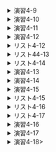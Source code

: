 <details>
<summary>演習4-9</summary>
	
```c
#include <stdio.h>

int main(void)
{
	int no;

	printf("正の整数：");
	fflush(0);  scanf("%d", &no); //noに入力された数字を入れる

	/* 0以下の場合何も表示しない */
	if( no > 0){ //noが0以下になるまで実行する
	}

		int i = 1; //カウントしていく値の1カウント目を1にする

		while ( i <= no ) //カウントが入力された数と同じになるまで行う
		{
			if( i % 2 )		//27行目でなく、ここで i++ してもよい。奇数ならi÷2の余りが1になるので真になる。偶数なら0になるので偽となる
				putchar('+'); //真（奇数）なら+が出力
			else
				putchar('-'); //偽（偶数）なら-が出力

			i++; //出力後、iに1を足す
		}
		putchar('\a');
		putchar('\n');
	}
```

別パターン
```c
#include <stdio.h>

int main(void)
{
	int no;

	printf("正の整数：");
	fflush(0);
	scanf("%d", &no);

	while ( no-- > 0){
		// putchar('+');
		putchar('-');
		if ( no-- > 0){
		//	putchar('-');
			putchar('+');
		}
	}
	putchar('\n');

	return 0;
}
```

</details>

<details>
<summary>演習4-10</summary>
	
```c
#include <stdio.h>
int main(void){
    int no;  	//入力用

    printf("正の整数：");
    fflush(0);  scanf("%d", &no);

    // '*'を表示して改行
    while( no-- > 0 ){	// 0以下の値は条件不成立
        putchar('*');	// となるため、実行しない
        putchar('\n');
    }

    return 0;
}
```

別パターン
```c
#include <stdio.h>

int main(void)
{
	int no;

	printf("正の整数："); fflush(0); scanf("%d", &no);

	while (no-- > 0){
		printf("*\n");

	}

	return 0;
}

 * 読み込んだ整数値の個数だけ * を縦に連続して表示する。
 * なお、0 以下の整数が入力されたときは何も表示しない。
```

</details>

<details>
<summary>演習4-11</summary>
	
```c
#include <stdio.h>

int main(void)
{
	int no;

	do {
		printf("正の整数を入力せよ：");
		fflush(0);
		scanf("%d", &no);
		if (no <= 0)
			puts("\a正でない数を入力しないでください。");
	} while (no <= 0);

	// noは0より大きくなっている
	printf("%dを逆から読むと", no);
	while (no > 0) {
		printf("%d", no % 10); //最下位の桁の値を表示
		no /= 10; // 右に１桁ずらす

	}
	puts("です。");
	// printf("です。\n);

	return 0;
}
```

</details>

<details>
<summary>演習4-12</summary>
	
```c
#include <stdio.h>

int main(void)
{
	int no;
	int noo;
	int cnt = 0;

	printf("正の整数を入力せよ：");
	fflush(0);
	scanf("%d", &no);

	noo = no;

	while (noo > 0){

		cnt += 1;
		noo /= 10;
	}

	printf("%dは%d桁です。", no, cnt);

	return 0;
}
```

</details>

<details>
<summary>リスト4-12</summary>
	
```c
// 読み込んだ正の整数値までカウントアップ（for文）

#include<stdio.h>

int main(void)
{

	int no;

	printf("正の整数を入力せよ：");
	fflush(0);
	scanf("%d", &no);

	for (int i = 0; i <= no; i++)
		printf("%d", i);
	putchar('\n'); // 改行

	return 0;
}
```

</details>

<details>
<summary>リスト44-13</summary>
	
```c
// 読み込んだ整数の個数だけ*を連続表示（for文）

#include <stdio.h>

int main(void)
{
	int no;

	printf("正の整数：");
	fflush(0);
	scanf("%d", &no);

	for (int i = 0; i < no; i++)
		putchar('*');
	putchar('\n');

	return 0;
}
```

</details>

<details>
<summary>リスト4-14</summary>
	
```c
// 指示された個数だけ整数を読み込んで合計値と平均値を表示

#include <stdio.h>

int main(void)
{
	int num;

	printf("整数は何個：");
	fflush(0);
	scanf("%d", &num);                            // num = 入力された整数の個数

	int sum = 0;                                  // 合計値
	for (int i = 1; i <= num; i++){               // 変数iに初期値1を設定。numがi以上のときループを行う。iに1を足す
		int tmp;
		printf("No.%d：", i);	                   // 変数iに1ずつ足して「No.1」という表記を作成
		fflush(0);
		scanf("%d", &tmp);                        // 変数tmpに入力された数値を代入
		sum += tmp;                                // 変数sumに入力された数値を足し合わせる
	}

	printf("合計値：%d\n", sum);                  // 全ての入力された数値を足し合わせたもの
	printf("平均値：%.2f\n", (double)sum / num); // double型にした合計値÷個数で平均値が出る

	return 0;
}
```
</details>

<details>
<summary>演習4-13</summary>
	
```c

#include <stdio.h>

int main(void)
{
	int n;

	printf("nの値：");
	fflush(0);
	scanf("%d", &n);

	int sum = 0;

	// for (int i = 0; i <= n; i++) {
	for (int i = 1; i <= n; i++) {
		sum += i;
	}

	printf("1から%dまでの総和は%dです。", n, sum);

	return 0;

}
```

</details>

<details>
<summary>演習4-14</summary>
	
```c
#include <stdio.h>

int main(void)
{
	int no;

	printf("正の整数を入力せよ：");
	fflush(0);
	scanf("%d", &no);

	for (int i = 1; i <= no; i++) {
		printf("%d", i % 10);
	}
}
```

</details>

<details>
<summary>演習4-15</summary>
	
```c
#include <stdio.h>

int main(void)
{
	int low;
	int high;
	int aida;

	printf("何cmから：");
	fflush(0);
	scanf("%d", &low);

	printf("何cmまで：");
	fflush(0);
	scanf("%d", &high);

	printf("何cmごと：");
	fflush(0);
	scanf("%d", &aida);

	if (aida <= 0)
		puts("増分が正しくありません。");

	else{
		for (int i = low; i <= high; i += aida){

			printf("%dcm　%.2fkg\n", i, (i - 100) * 0.9);
		}

		if (high % aida != 0){
			printf("%dcm　%.2fkg\n",high ,(high - 100) * 0.9);
		}
	}
}
```

</details>

<details>
<summary>リスト4-15</summary>
	
```c
// 指示された個数だけ整数を読み込んで合計値と平均値を表示（中断あり）

#include <stdio.h>

int main(void)
{
	int num;

	printf("整数は何個：");
	fflush(0);
	scanf("%d", &num);
	printf("終了は-9999\n");

	int i;
	int sum = 0; //合計値
	for (i = 0; i < num; i++){
		int tmp;
		printf("No.%d：", i + 1);
		fflush(0);
		scanf("%d", &tmp);
		if (tmp == -9999) break;
		sum += tmp;
	}

	printf("合計値：%d\n", sum);
	printf("平均値：%.2f\n", (double)sum / i);

	return 0;
}
```

</details>

<details>
<summary>リスト4-16</summary>
	
```c
//読み込んだ整数値以下の偶数を表示

#include <stdio.h>

int main(void)
{
	int n;

	printf("整数値：");
	fflush(0);
	scanf("%d", &n);                 // 入力された数値をnに代入

	for (int i = 2; i <= n; i += 2)  // 変数iの初期値を2に。iがn以下のときループ。iに2を足してループ
		printf("%d ", i);			  // 2スタートで2ずつ足しているので偶数のみ表示される
	putchar('\n');

	return 0;
}
```

</details>

<details>
<summary>リスト4-17</summary>
	
```c
// 読み込んだ整数値の全約数を表示

#include <stdio.h>
int main(void)
{
	int n;

	printf("整数値：");
	fflush(0);
	scanf("%d", &n);				// 変数nに入力された数値を代入

	for (int i = 1; i <= n; i++)	// 変数iの初期値に1を設定。iがn以下までループ。i+1してループ。
		if (n % i == 0)				// nの約数 = n÷iが0
			printf("%d ", i);
	putchar('\n');

	return 0;
}
```

</details>

<details>
<summary>演習4-16</summary>
	
```c
#include <stdio.h>

int main(void)
{
	int n;

	printf("整数値：");
	fflush(0);
	scanf("%d", &n);

	for (int i = 1; i <= n; i+=2)
		printf("%d ", i);
	printf("\n");

	return 0;
}
```

</details>

<details>
<summary>演習4-17</summary>
	
```c
#include <stdio.h>

int main(void)
{
	int n;

	printf("nの値：");
	fflush(0);
	scanf("%d", &n);

	for (int i = 1; i <= n; i++)
		printf("%dの２乗は%d\n", i, i * i);
	printf("\n");

	return 0;
}
```

</details>

<details>
<summary>演習4-18></summary>
	
```c
#include <stdio.h>

int main(void)
{
	int n;

	printf("何個*を表示しますか：");
	fflush(0);
	scanf("%d", &n);

	for (int i = 1; i <= n; i++)
		if (i % 5 == 0)
			printf("*\n");
		else
			printf("*");

	return 0;
}
```

</details>
